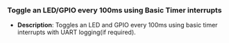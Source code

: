 ### Toggle an LED/GPIO every 100ms using Basic Timer interrupts
- **Description**: Toggles an LED and GPIO every 100ms using basic timer interrupts with UART logging(if required).
